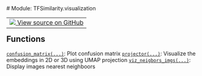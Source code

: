 <div itemscope itemtype="http://developers.google.com/ReferenceObject">
<meta itemprop="name" content="TFSimilarity.visualization" />
<meta itemprop="path" content="Stable" />
</div>
# Module: TFSimilarity.visualization
<!-- Insert buttons and diff -->
<table class="tfo-notebook-buttons tfo-api nocontent" align="left">
<td>
  <a target="_blank" href="https://github.com/tensorflow/similarity/blob/main/tensorflow_similarity/visualization/__init__.py">
    <img src="https://www.tensorflow.org/images/GitHub-Mark-32px.png" />
    View source on GitHub
  </a>
</td>
</table>



## Functions
[`confusion_matrix(...)`](../TFSimilarity/visualization/confusion_matrix.md): Plot confusion matrix
[`projector(...)`](../TFSimilarity/visualization/projector.md): Visualize the embeddings in 2D or 3D using UMAP projection
[`viz_neigbors_imgs(...)`](../TFSimilarity/visualization/viz_neigbors_imgs.md): Display images nearest neighboors
